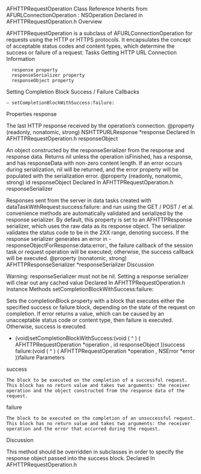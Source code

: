 
AFHTTPRequestOperation Class Reference
Inherits from     AFURLConnectionOperation : NSOperation
Declared in 	AFHTTPRequestOperation.h
Overview

AFHTTPRequestOperation is a subclass of AFURLConnectionOperation for requests using the HTTP or HTTPS protocols. It encapsulates the concept of acceptable status codes and content types, which determine the success or failure of a request.
Tasks
Getting HTTP URL Connection Information

      response property
      responseSerializer property
      responseObject property

Setting Completion Block Success / Failure Callbacks

    – setCompletionBlockWithSuccess:failure:

Properties
response

The last HTTP response received by the operation’s connection.
@property (readonly, nonatomic, strong) NSHTTPURLResponse *response
Declared In
AFHTTPRequestOperation.h
responseObject

An object constructed by the responseSerializer from the response and response data. Returns nil unless the operation isFinished, has a response, and has responseData with non-zero content length. If an error occurs during serialization, nil will be returned, and the error property will be populated with the serialization error.
@property (readonly, nonatomic, strong) id responseObject
Declared In
AFHTTPRequestOperation.h
responseSerializer

Responses sent from the server in data tasks created with dataTaskWithRequest:success:failure: and run using the GET / POST / et al. convenience methods are automatically validated and serialized by the response serializer. By default, this property is set to an AFHTTPResponse serializer, which uses the raw data as its response object. The serializer validates the status code to be in the 2XX range, denoting success. If the response serializer generates an error in -responseObjectForResponse:data:error:, the failure callback of the session task or request operation will be executed; otherwise, the success callback will be executed.
@property (nonatomic, strong) AFHTTPResponseSerializer<AFURLResponseSerialization> *responseSerializer
Discussion

Warning: responseSerializer must not be nil. Setting a response serializer will clear out any cached value
Declared In
AFHTTPRequestOperation.h
Instance Methods
setCompletionBlockWithSuccess:failure:

Sets the completionBlock property with a block that executes either the specified success or failure block, depending on the state of the request on completion. If error returns a value, which can be caused by an unacceptable status code or content type, then failure is executed. Otherwise, success is executed.
- (void)setCompletionBlockWithSuccess:(void ( ^ ) ( AFHTTPRequestOperation *operation , id responseObject ))success failure:(void ( ^ ) ( AFHTTPRequestOperation *operation , NSError *error ))failure
Parameters

success

    The block to be executed on the completion of a successful request. This block has no return value and takes two arguments: the receiver operation and the object constructed from the response data of the request.

failure

    The block to be executed on the completion of an unsuccessful request. This block has no return value and takes two arguments: the receiver operation and the error that occurred during the request.

Discussion

This method should be overridden in subclasses in order to specify the response object passed into the success block.
Declared In
AFHTTPRequestOperation.h